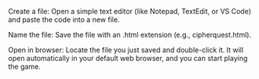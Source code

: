 Create a file: Open a simple text editor (like Notepad, TextEdit, or VS Code) and paste the code into a new file.

Name the file: Save the file with an .html extension (e.g., cipherquest.html).

Open in browser: Locate the file you just saved and double-click it. It will open automatically in your default web browser, and you can start playing the game.
